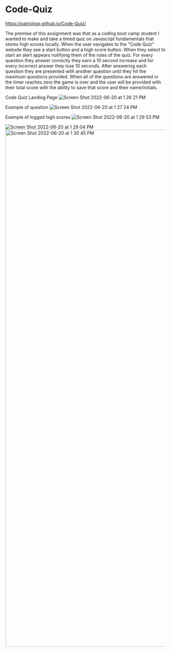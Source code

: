 # Code-Quiz

https://patrickgp.github.io/Code-Quiz/

The premise of this assignment was that as a coding boot camp student I wanted to make and take a timed quiz on Javascript fundamentals that stores high scores locally. When the user navigates to the "Code Quiz" website they see a start button and a high score button. When they select to start an alert appears notifying them of the rules of the quiz. For every question they answer correctly they earn a 10 second increase and for every incorrect answer they lose 10 seconds. After answering each question they are presented with another question until they hit the maximum questions provided. When all of the questions are answered or the timer reaches zero the game is over and the user will be provided with their total score with the ability to save that score and their name/initials.

Code Quiz Landing Page
![Screen Shot 2022-06-20 at 1 26 21 PM](https://user-images.githubusercontent.com/86730331/174653437-f3905e36-3912-4335-91bd-7095977799e7.png)

Example of question
![Screen Shot 2022-06-20 at 1 27 24 PM](https://user-images.githubusercontent.com/86730331/174653446-edd3f528-57b8-4cf6-847f-5c32768f8927.png)

Example of logged high scores
![Screen Shot 2022-06-20 at 1 29 53 PM](https://user-images.githubusercontent.com/86730331/174653471-d5d82d05-1c5f-425a-a297-f031894de17f.png)

![Screen Shot 2022-06-20 at 1 29 04 PM](https://user-images.githubusercontent.com/86730331/174653479-f1779c7f-a806-459a-892c-5c16e7a5a291.png)
<img width="1624" alt="Screen Shot 2022-06-20 at 1 30 45 PM" src="https://user-images.githubusercontent.com/86730331/174653483-f2d64016-6055-4632-97b6-0d8ed794292f.png">
